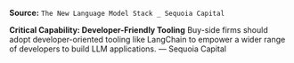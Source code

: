 **Source:** `The New Language Model Stack _ Sequoia Capital`

**Critical Capability: Developer-Friendly Tooling**
Buy-side firms should adopt developer-oriented tooling like LangChain to empower a wider range of developers to build LLM applications. — Sequoia Capital
